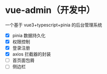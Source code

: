 # vue-admin（开发中）

一个基于 vue3+typescript+pinia 的后台管理系统

- [x] pinia 数据持久化
- [x] 权限控制
- [x] 登录注册
- [x] axios 拦截器的封装
- [ ] 首页面包屑
- [ ] 侧边栏
